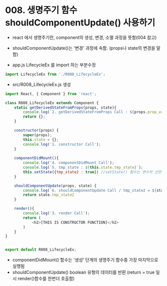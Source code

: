 # 008. 생명주기 함수 shouldComponentUpdate() 사용하기

- react 에서 생명주기란, component의 생성, 변경, 소멸 과정을 뜻함(004 참고)
- shouldComponentUpdate()는 '변경' 과정에 속함. (props나 state의 변경을 말함)


- app.js LifecycleEx 를 import 하는 부분수정


```js
import LifecycleEx from './R008_LifecycleEx';
```


- src/R008_LifecycleEx.js 생성 



```js
import React, { Component } from 'react';

class R008_LifecycleEx extends Component {
    static getDerivedStateFromProps(props, state){
        console.log(`2. getDerivedStateFromProps Call : ${props.prop_value}`);
        return {};
    }

    constructor(props) {
        super(props);
        this.state = {};
        console.log('1. constructor Call');
    }
    
    componentDidMount(){
        console.log('4. componentDidMount Call');
        console.log(`5. tmp_state : ${this.state.tmp_state}`);
        this.setState({tmp_state2 : true}) //setState() 함수는 변수의 선언과 초기화를 동시에 실행함
    }

    shouldComponentUpdate(props, state) {
        console.log(`6. shouldComponentUpdate Call / tmp_state2 = ${state.tmp_state2}`);
        return state.tmp_state2
    }

    render(){
        console.log('3. render Call');
        return (
            <h2>[THIS IS CONSTRUCTOR FUNCTION]</h2>
        )
    }
}


export default R008_LifecycleEx;
```
-  componentDidMount() 함수는 '생성' 단계의 생명주기 함수중 가장 마지막으로 실행됨
- shouldComponentUpdate() boolean 유형의 데이터를 반환 (return = true 일시 render()함수를 한번더 호출함)